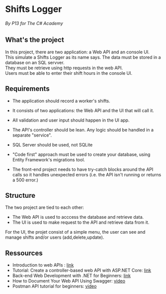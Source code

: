 ﻿# Shifts Logger
###### By P13 for The C# Academy

## What's the project
In this project, there are two application: a Web API and an console UI.<br>
This simulate a Shifts Logger as its name says. The data must be stored in a database on an SQL servver.<br>
They must be retrieve using http requests in the web API.<br>
Users must be able to enter their shift hours in the console UI.

## Requirements
- The application should record a worker's shifts.

- It consists of two applications: the Web API and the UI that will call it.

- All validation and user input should happen in the UI app.

- The API's controller should be lean. Any logic should be handled in a separate "service".

- SQL Server should be used, not SQLite

- "Code first" approach must be used to create your database, using Entity Framework's migrations tool.

- The front-end project needs to have try-catch blocks around the API calls so it handles unexpected errors (i.e. the API isn't running or returns a 500 error.)

## Structure
The two project are tied to each other:
- The Web API is used to acccess the database and retrieve data.
- The UI is used to make request to the API and retrieve data from it.

For the UI, the projet consist of a simple menu, the user can see and manage shifts and/or users (add,delete,update).

## Ressources
- Introduction to web APIs : [link](https://developer.mozilla.org/en-US/docs/Learn_web_development/Extensions/Client-side_APIs/Introduction)
- Tutorial: Create a controller-based web API with ASP.NET Core: [link](https://learn.microsoft.com/en-us/aspnet/core/tutorials/first-web-api?view=aspnetcore-6.0&tabs=visual-studio)
- Back-end Web Development with .NET for Beginners: [link](https://learn.microsoft.com/en-us/shows/back-end-web-development-with-dotnet-for-beginners/)
- How to Document Your Web API Using Swagger: [video](https://www.youtube.com/watch?v=IYWOWxw7dys)
- Postman API tutorial for beginners: [video](https://www.youtube.com/watch?v=FjgYtQK_zLE)